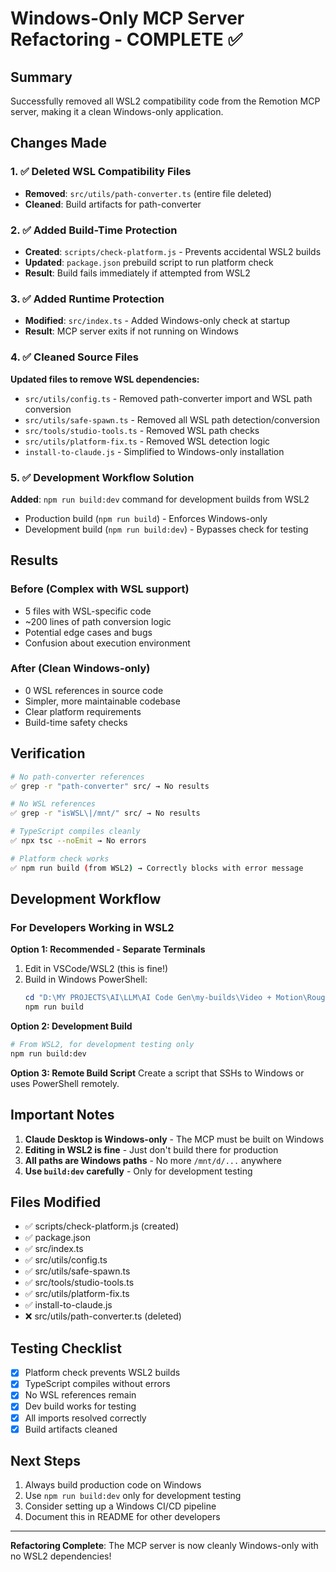 # Windows-Only MCP Server Refactoring - COMPLETE ✅

## Summary
Successfully removed all WSL2 compatibility code from the Remotion MCP server, making it a clean Windows-only application.

## Changes Made

### 1. ✅ Deleted WSL Compatibility Files
- **Removed**: `src/utils/path-converter.ts` (entire file deleted)
- **Cleaned**: Build artifacts for path-converter

### 2. ✅ Added Build-Time Protection
- **Created**: `scripts/check-platform.js` - Prevents accidental WSL2 builds
- **Updated**: `package.json` prebuild script to run platform check
- **Result**: Build fails immediately if attempted from WSL2

### 3. ✅ Added Runtime Protection  
- **Modified**: `src/index.ts` - Added Windows-only check at startup
- **Result**: MCP server exits if not running on Windows

### 4. ✅ Cleaned Source Files
**Updated files to remove WSL dependencies:**
- `src/utils/config.ts` - Removed path-converter import and WSL path conversion
- `src/utils/safe-spawn.ts` - Removed all WSL path detection/conversion
- `src/tools/studio-tools.ts` - Removed WSL path checks
- `src/utils/platform-fix.ts` - Removed WSL detection logic
- `install-to-claude.js` - Simplified to Windows-only installation

### 5. ✅ Development Workflow Solution
**Added**: `npm run build:dev` command for development builds from WSL2
- Production build (`npm run build`) - Enforces Windows-only
- Development build (`npm run build:dev`) - Bypasses check for testing

## Results

### Before (Complex with WSL support)
- 5 files with WSL-specific code
- ~200 lines of path conversion logic
- Potential edge cases and bugs
- Confusion about execution environment

### After (Clean Windows-only)
- 0 WSL references in source code
- Simpler, more maintainable codebase
- Clear platform requirements
- Build-time safety checks

## Verification
```bash
# No path-converter references
✅ grep -r "path-converter" src/ → No results

# No WSL references  
✅ grep -r "isWSL\|/mnt/" src/ → No results

# TypeScript compiles cleanly
✅ npx tsc --noEmit → No errors

# Platform check works
✅ npm run build (from WSL2) → Correctly blocks with error message
```

## Development Workflow

### For Developers Working in WSL2

**Option 1: Recommended - Separate Terminals**
1. Edit in VSCode/WSL2 (this is fine!)
2. Build in Windows PowerShell:
   ```powershell
   cd "D:\MY PROJECTS\AI\LLM\AI Code Gen\my-builds\Video + Motion\RoughCut"
   npm run build
   ```

**Option 2: Development Build**
```bash
# From WSL2, for development testing only
npm run build:dev
```

**Option 3: Remote Build Script**
Create a script that SSHs to Windows or uses PowerShell remotely.

## Important Notes

1. **Claude Desktop is Windows-only** - The MCP must be built on Windows
2. **Editing in WSL2 is fine** - Just don't build there for production
3. **All paths are Windows paths** - No more `/mnt/d/...` anywhere
4. **Use `build:dev` carefully** - Only for development testing

## Files Modified
- ✅ scripts/check-platform.js (created)
- ✅ package.json
- ✅ src/index.ts
- ✅ src/utils/config.ts
- ✅ src/utils/safe-spawn.ts
- ✅ src/tools/studio-tools.ts
- ✅ src/utils/platform-fix.ts
- ✅ install-to-claude.js
- ❌ src/utils/path-converter.ts (deleted)

## Testing Checklist
- [x] Platform check prevents WSL2 builds
- [x] TypeScript compiles without errors
- [x] No WSL references remain
- [x] Dev build works for testing
- [x] All imports resolved correctly
- [x] Build artifacts cleaned

## Next Steps
1. Always build production code on Windows
2. Use `npm run build:dev` only for development testing
3. Consider setting up a Windows CI/CD pipeline
4. Document this in README for other developers

---
**Refactoring Complete**: The MCP server is now cleanly Windows-only with no WSL2 dependencies!